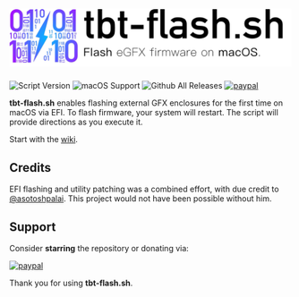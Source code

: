 # ![Header](/resources/header.png)
![Script Version](https://img.shields.io/github/release/mayankk2308/tbt-flash.svg?style=for-the-badge)
![macOS Support](https://img.shields.io/badge/macOS-10.15+-purple.svg?style=for-the-badge) ![Github All Releases](https://img.shields.io/github/downloads/mayankk2308/tbt-flash/total.svg?style=for-the-badge) [![paypal](https://www.paypalobjects.com/digitalassets/c/website/marketing/apac/C2/logos-buttons/optimize/34_Yellow_PayPal_Pill_Button.png)](https://www.paypal.com/cgi-bin/webscr?cmd=_donations&business=mayankk2308@icloud.com&lc=US&item_name=Development%20of%20TBTFlash&no_note=0&currency_code=USD&bn=PP-DonationsBF:btn_donate_SM.gif:NonHostedGuest)

**tbt-flash.sh** enables flashing external GFX enclosures for the first time on macOS via EFI. To flash firmware, your system will restart. The script will provide directions as you execute it.

Start with the [wiki](https://github.com/mayankk2308/tbt-flash/wiki).

## Credits
EFI flashing and utility patching was a combined effort, with due credit to [@asotoshpalai](https://github.com/asutoshpalai). This project would not have been possible without him.

## Support
Consider **starring** the repository or donating via:

[![paypal](https://www.paypalobjects.com/digitalassets/c/website/marketing/apac/C2/logos-buttons/optimize/34_Yellow_PayPal_Pill_Button.png)](https://www.paypal.com/cgi-bin/webscr?cmd=_donations&business=mayankk2308@gmail.com&lc=US&item_name=Development%20of%20TBTFlash&no_note=0&currency_code=USD&bn=PP-DonationsBF:btn_donate_SM.gif:NonHostedGuest)

Thank you for using **tbt-flash.sh**.
